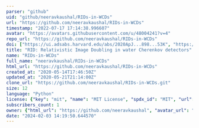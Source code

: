 ```yaml
---
parser: "github"
uid: "github/neeravkaushal/RIDs-in-WCDs"
url: "https://github.com/neeravkaushal/RIDs-in-WCDs"
timestamp: "2022-07-17 17:14:38.996607"
avatar: "https://avatars.githubusercontent.com/u/48004241?v=4"
repo_url: "https://github.com/neeravkaushal/RIDs-in-WCDs"
doi: ["https://ui.adsabs.harvard.edu/abs/2020ApJ...898...53K", "https://ui.adsabs.harvard.edu/abs/2020ascl.soft05001K/abstract"]
title: "RID: Relativistic Image Doubling in water Cherenkov detectors"
name: "RIDs-in-WCDs"
full_name: "neeravkaushal/RIDs-in-WCDs"
html_url: "https://github.com/neeravkaushal/RIDs-in-WCDs"
created_at: "2020-05-14T17:46:50Z"
updated_at: "2020-05-21T21:14:00Z"
clone_url: "https://github.com/neeravkaushal/RIDs-in-WCDs.git"
size: 12
language: "Python"
license: {"key": "mit", "name": "MIT License", "spdx_id": "MIT", "url": "https://api.github.com/licenses/mit", "node_id": "MDc6TGljZW5zZTEz"}
subscribers_count: 1
owner: {"html_url": "https://github.com/neeravkaushal", "avatar_url": "https://avatars.githubusercontent.com/u/48004241?v=4", "login": "neeravkaushal", "type": "User"}
date: "2024-02-03 14:19:50.644570"
---
```

